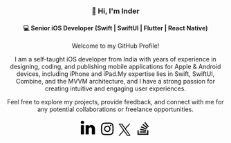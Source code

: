 <div align="center">
  <h3>👋 Hi, I'm Inder</h3>
  <h4>💻 Senior iOS Developer (Swift | SwiftUI | Flutter | React Native)</h4>
  <p>Welcome to my GitHub Profile!</p>
  <p>I am a self-taught iOS developer from India with years of experience in designing, coding, and publishing mobile applications for Apple & Android devices, including iPhone and iPad.My expertise lies in Swift, SwiftUI, Combine, and the MVVM architecture, and I have a strong passion for creating intuitive and engaging user experiences.</p>
  <p>Feel free to explore my projects, provide feedback, and connect with me for any potential collaborations or freelance opportunities.</p>

  <a href="https://www.linkedin.com/in/inderjagdeo">
      <img src="Assets/icons/linkedin.png" width="40" height="40"></a>&nbsp;
  <a href="https://www.instagram.com/inder.jagdeo">
      <img src="Assets/icons/instagram.png" width="34" height="34"></a>&nbsp;
  <a href="https://x.com/_InderJagdeo">
      <img src="Assets/icons/twitter.png" width="30" height="30"></a>&nbsp;
  <a href="https://stackoverflow.com/users/7665968/inder-jagdeo">
      <img src="Assets/icons/stackoverflow.png" width="40" height="36"></a>
</div>

<!--
#### 👨🏻‍💻 [Github Portfolio](https://github.com/InderJagdeo/iOS-Developer-Portfolio)
<p><img align="left" src="https://github-readme-stats.vercel.app/api/top-langs?username=inderjagdeo&show_icons=true&locale=en&layout=compact" alt="inderjagdeo" /></p>
<p>&nbsp;<img align="center" src="https://github-readme-stats.vercel.app/api?username=inderjagdeo&show_icons=true&locale=en" alt="inderjagdeo" /></p>
<p><img align="center" src="https://github-readme-streak-stats.herokuapp.com/?user=inderjagdeo&" alt="inderjagdeo" /></p>
**InderJagdeo/InderJagdeo** is a ✨ _special_ ✨ repository because its `README.md` (this file) appears on your GitHub profile.

Here are some ideas to get you started:

- 🔭 I’m currently working on ...
- 🌱 I’m currently learning ...
- 👯 I’m looking to collaborate on ...
- 🤔 I’m looking for help with ...
- 💬 Ask me about ...
- 📫 How to reach me: ...
- 😄 Pronouns: ...
- ⚡ Fun fact: ...
-->
